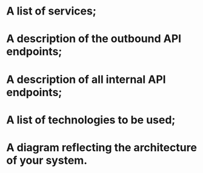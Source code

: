 # A list of services;
	
# A description of the outbound API endpoints;
	
# A description of all internal API endpoints;
	
# A list of technologies to be used;
	
# A diagram reflecting the architecture of your system.
